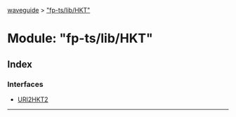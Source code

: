 [waveguide](../README.md) > ["fp-ts/lib/HKT"](../modules/_fp_ts_lib_hkt_.md)

# Module: "fp-ts/lib/HKT"

## Index

### Interfaces

* [URI2HKT2](../interfaces/_fp_ts_lib_hkt_.uri2hkt2.md)

---


